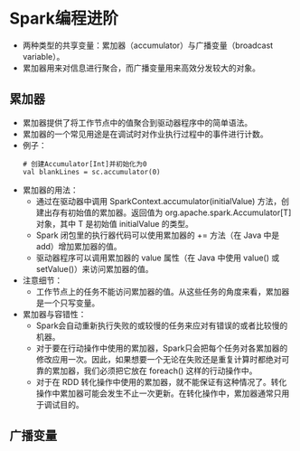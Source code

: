 # Spark编程进阶

  - 两种类型的共享变量：累加器（accumulator）与广播变量（broadcast variable）。
  - 累加器用来对信息进行聚合，而广播变量用来高效分发较大的对象。
  
## 累加器

  - 累加器提供了将工作节点中的值聚合到驱动器程序中的简单语法。
  - 累加器的一个常见用途是在调试时对作业执行过程中的事件进行计数。
  - 例子：
    ```
    # 创建Accumulator[Int]并初始化为0
    val blankLines = sc.accumulator(0)
    ```
  - 累加器的用法：
    - 通过在驱动器中调用 SparkContext.accumulator(initialValue) 方法，创建出存有初始值的累加器。返回值为 org.apache.spark.Accumulator[T] 对象，其中 T 是初始值
initialValue 的类型。
    - Spark 闭包里的执行器代码可以使用累加器的 += 方法（在 Java 中是 add）增加累加器的值。
    - 驱动器程序可以调用累加器的 value 属性（在 Java 中使用 value() 或 setValue()）来访问累加器的值。
  - 注意细节：
    - 工作节点上的任务不能访问累加器的值。从这些任务的角度来看，累加器是一个只写变量。
  - 累加器与容错性：
    - Spark会自动重新执行失败的或较慢的任务来应对有错误的或者比较慢的机器。
    - 对于要在行动操作中使用的累加器，Spark只会把每个任务对各累加器的修改应用一次。因此，如果想要一个无论在失败还是重复计算时都绝对可靠的累加器，我们必须把它放在 foreach() 这样的行动操作中。
    - 对于在 RDD 转化操作中使用的累加器，就不能保证有这种情况了。转化操作中累加器可能会发生不止一次更新。在转化操作中，累加器通常只用于调试目的。
    
## 广播变量

